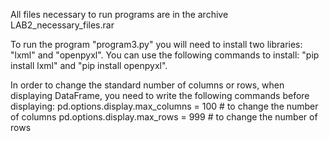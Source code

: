 All files necessary to run programs are in the archive LAB2_necessary_files.rar

To run the program "program3.py" you will need to install two libraries: "lxml" and "openpyxl". 
You can use the following commands to install: "pip install lxml" and "pip install openpyxl".

In order to change the standard number of columns or rows, when displaying DataFrame, you need to write the following commands before displaying:
pd.options.display.max_columns = 100      # to change the number of columns
pd.options.display.max_rows = 999         # to change the number of rows
